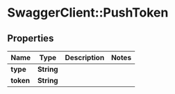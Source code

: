 # SwaggerClient::PushToken

## Properties
Name | Type | Description | Notes
------------ | ------------- | ------------- | -------------
**type** | **String** |  | 
**token** | **String** |  | 


